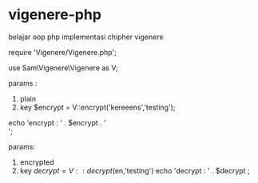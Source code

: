 # vigenere-php
belajar oop php implementasi chipher vigenere

require 'Vigenere/Vigenere.php';

use Sam\Vigenere\Vigenere as V;

params : 
1. plain
2. key
$encrypt = V::encrypt('kereeens','testing');

echo 'encrypt : ' . $encrypt . '<br>';

params:
1. encrypted
2. key 
$decrypt = V::decrypt($en,'testing')
echo 'decrypt : ' . $decrypt ;
